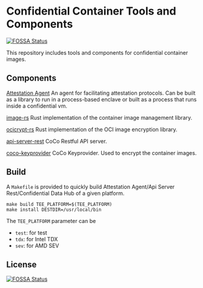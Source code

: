 # Confidential Container Tools and Components 
[![FOSSA Status](https://app.fossa.com/api/projects/git%2Bgithub.com%2Fconfidential-containers%2Fimage-rs.svg?type=shield)](https://app.fossa.com/projects/git%2Bgithub.com%2Fconfidential-containers%2Fimage-rs?ref=badge_shield)

This repository includes tools and components for confidential container images.

## Components

[Attestation Agent](attestation-agent)
An agent for facilitating attestation protocols.
Can be built as a library to run in a process-based enclave or built as a process that runs inside a confidential vm.

[image-rs](image-rs)
Rust implementation of the container image management library.

[ocicrypt-rs](ocicrypt-rs)
Rust implementation of the OCI image encryption library.

[api-server-rest](api-server-rest)
CoCo Restful API server.

[coco-keyprovider](attestation-agent/coco_keyprovider/)
CoCo Keyprovider. Used to encrypt the container images.

## Build

A `Makefile` is provided to quickly build Attestation Agent/Api Server Rest/Confidential Data Hub of a given platform.

```shell
make build TEE_PLATFORM=$(TEE_PLATFORM)
make install DESTDIR=/usr/local/bin
```

The `TEE_PLATFORM` parameter can be
- `test`: for test
- `tdx`: for Intel TDX
- `sev`: for AMD SEV

## License
[![FOSSA Status](https://app.fossa.com/api/projects/git%2Bgithub.com%2Fconfidential-containers%2Fimage-rs.svg?type=large)](https://app.fossa.com/projects/git%2Bgithub.com%2Fconfidential-containers%2Fimage-rs?ref=badge_large)
